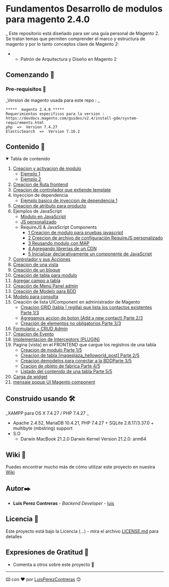 
# Fundamentos Desarrollo de modulos para magento 2.4.0

_ Este repositorio está diseñado para ser una guía personal de Magento 2. 
  Se tratan temas que permiten comprender el marco y estructura de magento y por lo tanto conceptos clave de Magento 2:

 * - Patrón de Arquitectura y Diseño en Magento 2
 
## Comenzando 🚀

### Pre-requisitos  📌

_Version de magento usada para este repo : _

```
*****  magento 2.4.0 *****
Requerimientos especificos para la version : https://devdocs.magento.com/guides/v2.4/install-gde/system-requirements.html
php  =>  Version 7.4.27
ElasticSearch  =>  Version 7.16.2
```

## Contenido  📄
<details open>
   <summary id="contenido">Tabla de contenido</summary>
   <ol>
      <li>
         <a href="#about-the-project">Creacion y activacion de modulo</a>
         <ul>
            <li><a href="https://github.com/PerezContrerasLuis/magento240App/commit/38ff335bb31ba65677bd2bbd28fb65f704fa6612"> Ejemplo 1</a></li>
            <li><a href="https://github.com/PerezContrerasLuis/magento240App/commit/7c3a945a9b3590ee981a90d892adace1081a900c"> Ejemplo 2</a></li>
         </ul>
      </li>
      <li>
         <a href="https://github.com/PerezContrerasLuis/magento240App/commit/106a3619c2b301ed1528babfb099fd6aa9b59f34">Creacion de Ruta frontend</a>
      </li>
      <li>
         <a href="https://github.com/PerezContrerasLuis/magento240App/commit/da8493209e96b89db962971c9d39598762de4000">Creacion de controlador que extiende template</a>
      </li>
      <li>
         <a>Inyeccion de dependencia </a>
         <ul>
            <li><a href="https://github.com/PerezContrerasLuis/magento240App/commit/c0e784e4627b1228a40df8c739d9ecbe9c03712c">Ejemplo basico de inyeccion de dependencia 1</a></li>
         </ul>
      </li>
      <li>
         <a href="https://github.com/PerezContrerasLuis/magento240App/commit/a4d78d0f6d96922c2b5112a70b2d5f3872d1d4f1">Creacion de atributo para producto</a>
      </li>
      <li>
         <a>Ejemplos de JavaScript</a>
         <ul>
            <li><a href="https://github.com/PerezContrerasLuis/magento240App/commit/3569e158e39d1f41cd338f15adbae738d444d5be">Modulo en JavaScript</a></li>
            <li>
               <a href="https://github.com/PerezContrerasLuis/magento240App/commit/15c9d5953d11d14329781e2af3f52484d8091d21">JS personalizado</a>
            </li>
            <li>
               <a>RequireJS & JavaScript Components</a>
               <ul>
                  <li><a href="https://github.com/PerezContrerasLuis/magento240App/commit/36843423c82e42369226c2054a10e1b7808bd52f">1 Creacion de modulo para pruebas javascript</a></li>
                  <li><a href="https://github.com/PerezContrerasLuis/magento240App/commit/b13229683ed075a9df05ce96c2a0a429a01d91a0">2 Creecion de archivo de configuración RequireJS personalizado</a></li>
                  <li><a href="https://github.com/PerezContrerasLuis/magento240App/commit/f0940f6e200ba80381d5ed8e542170ec9e53a962">3 Reusando modulo con MAP</a></li>
                  <li><a href="https://github.com/PerezContrerasLuis/magento240App/commit/7a8e84cf1bf4f39a5b2627f3665fbe5b58dee134">4 Agregando librerías de un CDN</a></li>
                  <li><a href="https://github.com/PerezContrerasLuis/magento240App/commit/153b463dae7550029f7f8bfc182cd98781431362">5 Inicializar declarativamente un componente de JavaScript</a></li>
               </ul>
            </li>
         </ul>
      </li>
      <li>
         <a href="https://github.com/PerezContrerasLuis/magento240App/commit/f693d0c838a6d86dfc06aa7f9f74e30c4a3525ad">Controlador y sus Acciones</a>
      </li>
      <li>
         <a href="https://github.com/PerezContrerasLuis/magento240App/commit/45789fd18703c5aa685e462b826d3bb23c510bb9">Creacion de una vista</a>
      </li>
      <li>
         <a href="https://github.com/PerezContrerasLuis/magento240App/commit/c22174079194e8bd7bbf6d151591cadd7749d322">Creación de un bloque </a>
      </li>
      <li>
         <a href="https://github.com/PerezContrerasLuis/magento240App/commit/08703f00a7f69431fa44f7ab1e4c858c9e89dd34">Creación de tabla para modulo</a>
      </li>
      <li>
         <a href="https://github.com/PerezContrerasLuis/magento240App/commit/67e5801837326e56644c10ad75859bbaeba38568">Agregar campo a tabla</a>
      </li>
      <li>
         <a href="https://github.com/PerezContrerasLuis/magento240App/commit/b9456772264a442199410c44161efe1cd89c1eed">Creación de Menú Panel admin</a>
      </li>
      <li>
         <a href="https://github.com/PerezContrerasLuis/magento240App/commit/3bb22b19cd41a9dceff354c28a6f6732d8aed68e">Creación de Modelo para BDD</a>
      </li>
      <li>
         <a href="https://github.com/PerezContrerasLuis/magento240App/commit/82ac3a7773789e8d465d63c8ce5bc9cbf2fe23f9">Modelo para consulta</a>
      </li>
      <li>
         <a>Creación de lista UIComponent en administrador de Magento </a>
         <ul>
            <li><a href="https://github.com/PerezContrerasLuis/magento240App/commit/f00f26caa1b7af633a3a9a0c434ca399a5b29df2">Creacion GRID (tabla | regilla) que lista los contactos existentes Parte 1/3</a></li>
            <li><a href="https://github.com/PerezContrerasLuis/magento240App/commit/076501b017272fc7ddb83f825d73de63ad79a75b">Agregamos accion de boton (Add a new contact) Parte 2/3</a></li>
            <li><a href="https://github.com/PerezContrerasLuis/magento240App/commit/8a4b633da6fff1cef094059fc77a29cbe57aacc5">Creación de elementos no obligatorios Parte 3/3</a></li>
         </ul>
      </li>
      <li>
         <a href="https://github.com/PerezContrerasLuis/magento240App/commit/2d443beb73942cb39e2d111fffd9176a93137bbd">Formulario + CRUD Admin</a>
      </li>
      <li>
         <a href="https://github.com/PerezContrerasLuis/magento240App/commit/d0ead5339728cb2020ab70a70b570e07f5f5da16">Creacion de Evento</a>
      </li>
      <li>
         <a href="https://github.com/PerezContrerasLuis/magento240App/commit/01ff7b6a1e8e4975f3c891b81666147a1647b5ce">Implementacion de Interceptors (PLUGIN)</a>
      </li>
      <li>
         <a>Pagina [vista] en el FRONTEND que cargue los registros de una tabla</a>
         <ul>
            <li><a href="https://github.com/PerezContrerasLuis/magento240App/commit/16f8c38b770c34f4c47fa81adb58aa6fa764c6e9"> Creacion de modulo Parte 1/5</a></li>
            <li><a href="https://github.com/PerezContrerasLuis/magento240App/commit/6fdc2dbb6535c12b7281a15cef59751bf2fb39a1"> Creacion de tabla [mageplaza_helloworld_post] Parte 2/5</a></li>
            <li><a href="https://github.com/PerezContrerasLuis/magento240App/commit/f7663d90ac0fe8a2517b13b552122f2906b29b0b"> Creacion demodelos para conectar a la BDDParte 3/5</a></li>
            <li><a href="https://github.com/PerezContrerasLuis/magento240App/commit/7581e7b79251a33da1a99e67d0233ac4b617a1fa"> Cracion de objeto de fabrica Parte 4/5</a></li>
            <li><a href="https://github.com/PerezContrerasLuis/magento240App/commit/b019792e6f9b5597c288dd9eed69ef04807c3c1d"> Listado del contenido de una tabla Parte 5/5</a></li>
         </ul>
      </li>
      <li>
         <a href="https://github.com/PerezContrerasLuis/magento240App/commit/839020c715eb77f35c1384f8616f56ec694815fa">Carga de widget</a>
      </li>
      <li>
         <a href="https://github.com/PerezContrerasLuis/magento240App/commit/9a625037177fb165a0fb69ca438f6e8b03bb5ad6">mensaje popup UI Magento component</a>
      </li>
   </ol>
</details>

## Construido usando 🛠️
_XAMPP para OS X 7.4.27 / PHP 7.4.27 _

* Apache 2.4.52, MariaDB 10.4.21, PHP 7.4.27 + SQLite 2.8.17/3.37.0 + multibyte (mbstring) support
* S.O 
    * Darwin MacBook 21.2.0 Darwin Kernel Version 21.2.0: arm64
    
## Wiki 📖
Puedes encontrar mucho más de cómo utilizar este proyecto en nuestra [Wiki](https://github.com/tu/proyecto/wiki)

## Autor✒️
* **Luis Perez Contreras** - *Backend Developer* - [luis](https://www.linkedin.com/in/luis-perez-contreras-56a67964/)

## Licencia 📄
Este proyecto está bajo la Licencia (...) - mira el archivo [LICENSE.md](LICENSE.md) para detalles

## Expresiones de Gratitud 🎁
* Comenta a otros sobre este proyecto 📢

---
⌨️ con ❤️ por [LuisPerezContreras](https://github.com/PerezContrerasLuis) 😊
